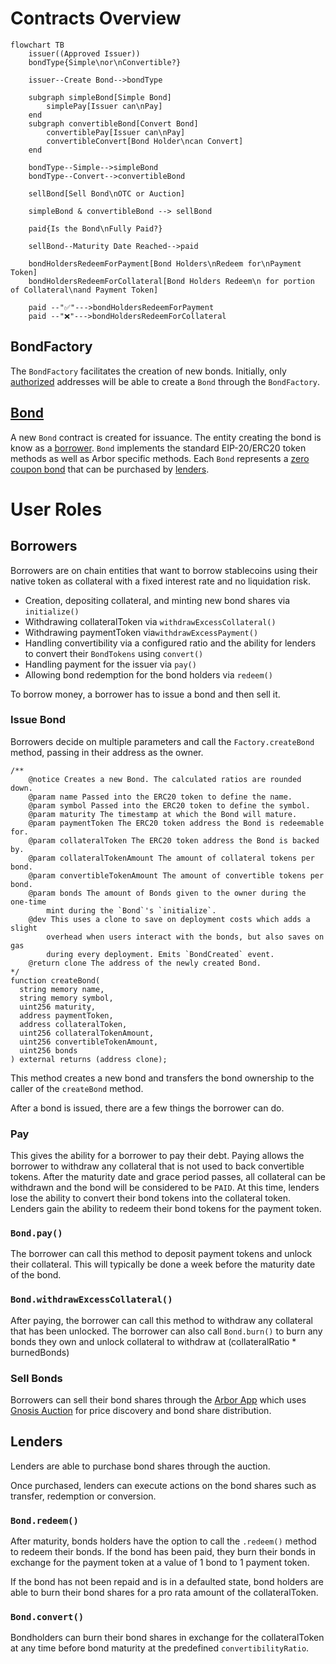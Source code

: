 # Contracts Overview

```mermaid
flowchart TB
    issuer((Approved Issuer))
    bondType{Simple\nor\nConvertible?}

    issuer--Create Bond-->bondType

    subgraph simpleBond[Simple Bond]
        simplePay[Issuer can\nPay]
    end
    subgraph convertibleBond[Convert Bond]
        convertiblePay[Issuer can\nPay]
        convertibleConvert[Bond Holder\ncan Convert]
    end

    bondType--Simple-->simpleBond
    bondType--Convert-->convertibleBond

    sellBond[Sell Bond\nOTC or Auction]

    simpleBond & convertibleBond --> sellBond

    paid{Is the Bond\nFully Paid?}

    sellBond--Maturity Date Reached-->paid

    bondHoldersRedeemForPayment[Bond Holders\nRedeem for\nPayment Token]
    bondHoldersRedeemForCollateral[Bond Holders Redeem\n for portion of Collateral\nand Payment Token]

    paid --"✅"--->bondHoldersRedeemForPayment
    paid --"❌"--->bondHoldersRedeemForCollateral
```

## BondFactory

The `BondFactory` facilitates the creation of new bonds. Initially, only [authorized](spec/permissions.md#issuer---issuer_role) addresses will be able to create a `Bond` through the `BondFactory`.

## [Bond](./bond.md)

A new `Bond` contract is created for issuance. The entity creating the bond is know as a [borrower](https://docs.arbor.garden/portal/participants/borrowers). `Bond` implements the standard EIP-20/ERC20 token methods as well as Arbor specific methods. Each `Bond` represents a [zero coupon bond](https://docs.arbor.garden/portal/financial-concepts/zero-coupon-bonds) that can be purchased by [lenders](https://docs.arbor.garden/portal/participants/lenders).

# User Roles

## Borrowers

Borrowers are on chain entities that want to borrow stablecoins using their native token as collateral with a fixed interest rate and no liquidation risk.

- Creation, depositing collateral, and minting new bond shares via `initialize()`
- Withdrawing collateralToken via `withdrawExcessCollateral()`
- Withdrawing paymentToken via`withdrawExcessPayment()`
- Handling convertibility via a configured ratio and the ability for lenders to convert their `BondTokens` using `convert()`
- Handling payment for the issuer via `pay()`
- Allowing bond redemption for the bond holders via `redeem()`

To borrow money, a borrower has to issue a bond and then sell it.

### Issue Bond

Borrowers decide on multiple parameters and call the `Factory.createBond` method, passing in their address as the owner.

```solidity
/**
    @notice Creates a new Bond. The calculated ratios are rounded down.
    @param name Passed into the ERC20 token to define the name.
    @param symbol Passed into the ERC20 token to define the symbol.
    @param maturity The timestamp at which the Bond will mature.
    @param paymentToken The ERC20 token address the Bond is redeemable for.
    @param collateralToken The ERC20 token address the Bond is backed by.
    @param collateralTokenAmount The amount of collateral tokens per bond.
    @param convertibleTokenAmount The amount of convertible tokens per bond.
    @param bonds The amount of Bonds given to the owner during the one-time
        mint during the `Bond`'s `initialize`.
    @dev This uses a clone to save on deployment costs which adds a slight
        overhead when users interact with the bonds, but also saves on gas
        during every deployment. Emits `BondCreated` event.
    @return clone The address of the newly created Bond.
*/
function createBond(
  string memory name,
  string memory symbol,
  uint256 maturity,
  address paymentToken,
  address collateralToken,
  uint256 collateralTokenAmount,
  uint256 convertibleTokenAmount,
  uint256 bonds
) external returns (address clone);

```

This method creates a new bond and transfers the bond ownership to the caller of the `createBond` method.

After a bond is issued, there are a few things the borrower can do.

### Pay

This gives the ability for a borrower to pay their debt. Paying allows the borrower to withdraw any collateral that is not used to back convertible tokens. After the maturity date and grace period passes, all collateral can be withdrawn and the bond will be considered to be `PAID`. At this time, lenders lose the ability to convert their bond tokens into the collateral token. Lenders gain the ability to redeem their bond tokens for the payment token.

### `Bond.pay()`

The borrower can call this method to deposit payment tokens and unlock their collateral. This will typically be done a week before the maturity date of the bond.

### `Bond.withdrawExcessCollateral()`

After paying, the borrower can call this method to withdraw any collateral that has been unlocked. The borrower can also call `Bond.burn()` to burn any bonds they own and unlock collateral to withdraw at (collateralRatio \* burnedBonds)

### Sell Bonds

Borrowers can sell their bond shares through the [Arbor App](https://app.arbor.garden) which uses [Gnosis Auction](https://github.com/gnosis/ido-contracts) for price discovery and bond share distribution.

## Lenders

Lenders are able to purchase bond shares through the auction.

Once purchased, lenders can execute actions on the bond shares such as transfer, redemption or conversion.

### `Bond.redeem()`

After maturity, bonds holders have the option to call the `.redeem()` method to redeem their bonds. If the bond has been paid, they burn their bonds in exchange for the payment token at a value of 1 bond to 1 payment token.

If the bond has not been repaid and is in a defaulted state, bond holders are able to burn their bond shares for a pro rata amount of the collateralToken.

### `Bond.convert()`

Bondholders can burn their bond shares in exchange for the collateralToken at any time before bond maturity at the predefined `convertibilityRatio`.
